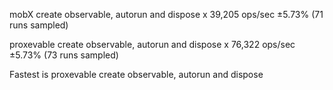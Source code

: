 mobX create observable, autorun and dispose x 39,205 ops/sec ±5.73% (71 runs sampled)

proxevable create observable, autorun and dispose x 76,322 ops/sec ±5.73% (73 runs sampled)

Fastest is proxevable create observable, autorun and dispose

